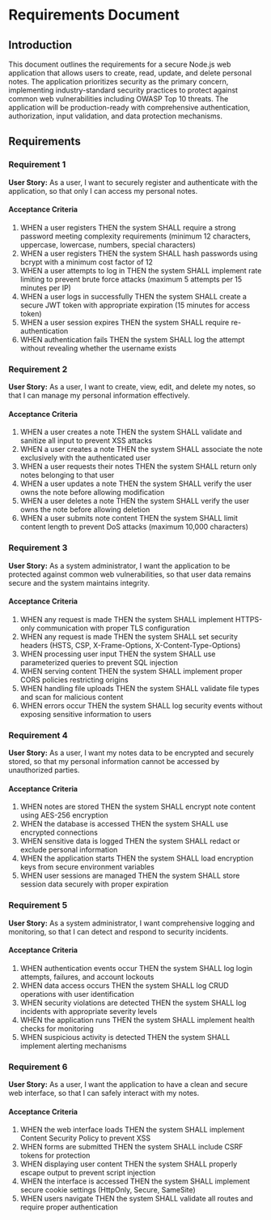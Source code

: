 # Requirements Document

## Introduction

This document outlines the requirements for a secure Node.js web application that allows users to create, read, update, and delete personal notes. The application prioritizes security as the primary concern, implementing industry-standard security practices to protect against common web vulnerabilities including OWASP Top 10 threats. The application will be production-ready with comprehensive authentication, authorization, input validation, and data protection mechanisms.

## Requirements

### Requirement 1

**User Story:** As a user, I want to securely register and authenticate with the application, so that only I can access my personal notes.

#### Acceptance Criteria

1. WHEN a user registers THEN the system SHALL require a strong password meeting complexity requirements (minimum 12 characters, uppercase, lowercase, numbers, special characters)
2. WHEN a user registers THEN the system SHALL hash passwords using bcrypt with a minimum cost factor of 12
3. WHEN a user attempts to log in THEN the system SHALL implement rate limiting to prevent brute force attacks (maximum 5 attempts per 15 minutes per IP)
4. WHEN a user logs in successfully THEN the system SHALL create a secure JWT token with appropriate expiration (15 minutes for access token)
5. WHEN a user session expires THEN the system SHALL require re-authentication
6. WHEN authentication fails THEN the system SHALL log the attempt without revealing whether the username exists

### Requirement 2

**User Story:** As a user, I want to create, view, edit, and delete my notes, so that I can manage my personal information effectively.

#### Acceptance Criteria

1. WHEN a user creates a note THEN the system SHALL validate and sanitize all input to prevent XSS attacks
2. WHEN a user creates a note THEN the system SHALL associate the note exclusively with the authenticated user
3. WHEN a user requests their notes THEN the system SHALL return only notes belonging to that user
4. WHEN a user updates a note THEN the system SHALL verify the user owns the note before allowing modification
5. WHEN a user deletes a note THEN the system SHALL verify the user owns the note before allowing deletion
6. WHEN a user submits note content THEN the system SHALL limit content length to prevent DoS attacks (maximum 10,000 characters)

### Requirement 3

**User Story:** As a system administrator, I want the application to be protected against common web vulnerabilities, so that user data remains secure and the system maintains integrity.

#### Acceptance Criteria

1. WHEN any request is made THEN the system SHALL implement HTTPS-only communication with proper TLS configuration
2. WHEN any request is made THEN the system SHALL set security headers (HSTS, CSP, X-Frame-Options, X-Content-Type-Options)
3. WHEN processing user input THEN the system SHALL use parameterized queries to prevent SQL injection
4. WHEN serving content THEN the system SHALL implement proper CORS policies restricting origins
5. WHEN handling file uploads THEN the system SHALL validate file types and scan for malicious content
6. WHEN errors occur THEN the system SHALL log security events without exposing sensitive information to users

### Requirement 4

**User Story:** As a user, I want my notes data to be encrypted and securely stored, so that my personal information cannot be accessed by unauthorized parties.

#### Acceptance Criteria

1. WHEN notes are stored THEN the system SHALL encrypt note content using AES-256 encryption
2. WHEN the database is accessed THEN the system SHALL use encrypted connections
3. WHEN sensitive data is logged THEN the system SHALL redact or exclude personal information
4. WHEN the application starts THEN the system SHALL load encryption keys from secure environment variables
5. WHEN user sessions are managed THEN the system SHALL store session data securely with proper expiration

### Requirement 5

**User Story:** As a system administrator, I want comprehensive logging and monitoring, so that I can detect and respond to security incidents.

#### Acceptance Criteria

1. WHEN authentication events occur THEN the system SHALL log login attempts, failures, and account lockouts
2. WHEN data access occurs THEN the system SHALL log CRUD operations with user identification
3. WHEN security violations are detected THEN the system SHALL log incidents with appropriate severity levels
4. WHEN the application runs THEN the system SHALL implement health checks for monitoring
5. WHEN suspicious activity is detected THEN the system SHALL implement alerting mechanisms

### Requirement 6

**User Story:** As a user, I want the application to have a clean and secure web interface, so that I can safely interact with my notes.

#### Acceptance Criteria

1. WHEN the web interface loads THEN the system SHALL implement Content Security Policy to prevent XSS
2. WHEN forms are submitted THEN the system SHALL include CSRF tokens for protection
3. WHEN displaying user content THEN the system SHALL properly escape output to prevent script injection
4. WHEN the interface is accessed THEN the system SHALL implement secure cookie settings (HttpOnly, Secure, SameSite)
5. WHEN users navigate THEN the system SHALL validate all routes and require proper authentication